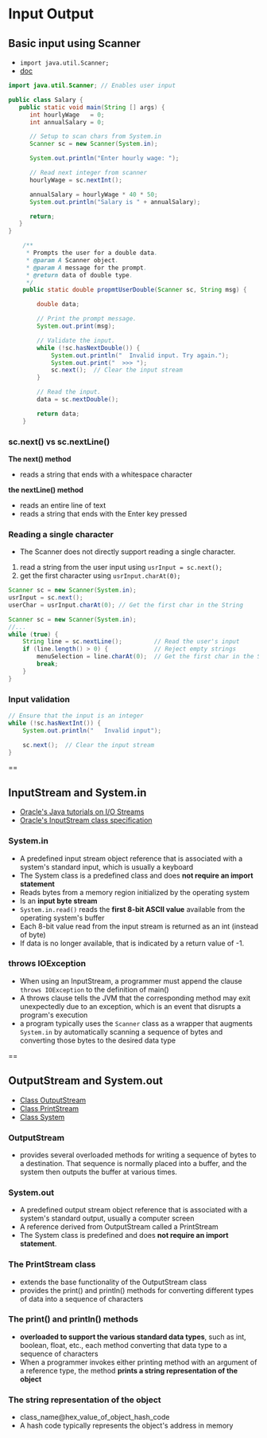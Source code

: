# Input Output

## Basic input using Scanner

- `import java.util.Scanner;`
- [doc](http://docs.oracle.com/javase/7/docs/api/java/util/Scanner.html)

```java
import java.util.Scanner; // Enables user input

public class Salary {
   public static void main(String [] args) {
      int hourlyWage   = 0;
      int annualSalary = 0;

      // Setup to scan chars from System.in
      Scanner sc = new Scanner(System.in);

      System.out.println("Enter hourly wage: ");

      // Read next integer from scanner
      hourlyWage = sc.nextInt();

      annualSalary = hourlyWage * 40 * 50;
      System.out.println("Salary is " + annualSalary);

      return;
   }
}
```

```java
    /**
     * Prompts the user for a double data.
     * @param A Scanner object.
     * @param A message for the prompt.
     * @return data of double type.
     */
    public static double propmtUserDouble(Scanner sc, String msg) {

        double data;

        // Print the prompt message.
        System.out.print(msg);

        // Validate the input.
        while (!sc.hasNextDouble()) {
            System.out.println("  Invalid input. Try again.");
            System.out.print("  >>> ");
            sc.next();  // Clear the input stream
        }

        // Read the input.
        data = sc.nextDouble();

        return data;
    }
```


### sc.next() vs sc.nextLine()

**The next() method**
- reads a string that ends with a whitespace character

**the nextLine() method**
- reads an entire line of text
- reads a string that ends with the Enter key pressed

### Reading a single character

- The Scanner does not directly support reading a single character.
1. read a string from the user input using `usrInput = sc.next();`
2. get the first character using `usrInput.charAt(0);`

```java
Scanner sc = new Scanner(System.in);
usrInput = sc.next();
userChar = usrInput.charAt(0); // Get the first char in the String
```

```java
Scanner sc = new Scanner(System.in);
//...
while (true) {
    String line = sc.nextLine();         // Read the user's input
    if (line.length() > 0) {             // Reject empty strings
        menuSelection = line.charAt(0);  // Get the first char in the String
        break;
    }
}
```

### Input validation

```java
// Ensure that the input is an integer
while (!sc.hasNextInt()) {
    System.out.println("   Invalid input");

    sc.next();  // Clear the input stream
}
```

==

## InputStream and System.in
- [Oracle's Java tutorials on I/O Streams](http://docs.oracle.com/javase/tutorial/essential/io/streams.html)
- [Oracle's InputStream class specification](http://docs.oracle.com/javase/7/docs/api/java/io/InputStream.html)

### System.in
- A predefined input stream object reference that is associated with a system's standard input, which is usually a keyboard
- The System class is a predefined class and does **not require an import statement**
- Reads bytes from a memory region initialized by the operating system
- Is an **input byte stream**
- `System.in.read()` reads the **first 8-bit ASCII value** available from the operating system's buffer
- Each 8-bit value read from the input stream is returned as an int (instead of byte)
- If data is no longer available, that is indicated by a return value of -1.

### throws IOException
- When using an InputStream, a programmer must append the clause `throws IOException` to the definition of main()
- A throws clause tells the JVM that the corresponding method may exit unexpectedly due to an exception, which is an event that disrupts a program's execution
- a program typically uses the `Scanner` class as a wrapper that augments `System.in` by automatically scanning a sequence of bytes and converting those bytes to the desired data type

==

## OutputStream and System.out
- [Class OutputStream](http://docs.oracle.com/javase/7/docs/api/java/io/OutputStream.html)
- [Class PrintStream](http://docs.oracle.com/javase/7/docs/api/java/io/PrintStream.html)
- [Class System](http://docs.oracle.com/javase/7/docs/api/java/lang/System.html)

### OutputStream
- provides several overloaded methods for writing a sequence of bytes to a destination. That sequence is normally placed into a buffer, and the system then outputs the buffer at various times.

### System.out
- A predefined output stream object reference that is associated with a system's standard output, usually a computer screen
- A reference derived from OutputStream called a PrintStream
- The System class is predefined and does **not require an import statement**.

### The PrintStream class
- extends the base functionality of the OutputStream class
- provides the print() and println() methods for converting different types of data into a sequence of characters

### The print() and println() methods
- **overloaded to support the various standard data types**, such as int, boolean, float, etc., each method converting that data type to a sequence of characters
- When a programmer invokes either printing method with an argument of a reference type, the method **prints a string representation of the object**

### The string representation of the object
- class_name@hex_value_of_object_hash_code
- A hash code typically represents the object's address in memory


